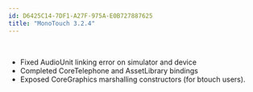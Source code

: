 ```yaml
---
id: D6425C14-7DF1-A27F-975A-E0B727887625
title: "MonoTouch 3.2.4"
---
```


&nbsp;

-  Fixed AudioUnit linking error on simulator and device
-  Completed CoreTelephone and AssetLibrary bindings
-  Exposed CoreGraphics marshalling constructors (for btouch users).
